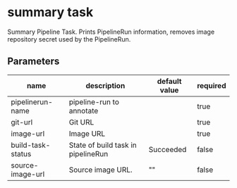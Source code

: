 # summary task

Summary Pipeline Task. Prints PipelineRun information, removes image repository secret used by the PipelineRun.

## Parameters
|name|description|default value|required|
|---|---|---|---|
|pipelinerun-name|pipeline-run to annotate||true|
|git-url|Git URL||true|
|image-url|Image URL||true|
|build-task-status|State of build task in pipelineRun|Succeeded|false|
|source-image-url|Source image URL.|""|false|

